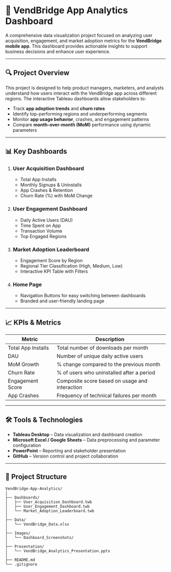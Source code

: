 # 📱 VendBridge App Analytics Dashboard

A comprehensive data visualization project focused on analyzing user acquisition, engagement, and market adoption metrics for the **VendBridge mobile app**. This dashboard provides actionable insights to support business decisions and enhance user experience.

---

## 🔍 Project Overview

This project is designed to help product managers, marketers, and analysts understand how users interact with the VendBridge app across different regions. The interactive Tableau dashboards allow stakeholders to:

- Track **app adoption trends** and **churn rates**
- Identify top-performing regions and underperforming segments
- Monitor **app usage behavior**, crashes, and engagement patterns
- Compare **month-over-month (MoM)** performance using dynamic parameters

---

## 📊 Key Dashboards

1. ### **User Acquisition Dashboard**
   - Total App Installs
   - Monthly Signups & Uninstalls
   - App Crashes & Retention
   - Churn Rate (%) with MoM Change

2. ### **User Engagement Dashboard**
   - Daily Active Users (DAU)
   - Time Spent on App
   - Transaction Volume
   - Top Engaged Regions

3. ### **Market Adoption Leaderboard**
   - Engagement Score by Region
   - Regional Tier Classification (High, Medium, Low)
   - Interactive KPI Table with Filters

4. ### **Home Page**
   - Navigation Buttons for easy switching between dashboards
   - Branded and user-friendly landing page

---

## 📈 KPIs & Metrics

| Metric              | Description                                         |
|---------------------|-----------------------------------------------------|
| Total App Installs  | Total number of downloads per month                |
| DAU                 | Number of unique daily active users                |
| MoM Growth          | % change compared to the previous month            |
| Churn Rate          | % of users who uninstalled after a period          |
| Engagement Score    | Composite score based on usage and interaction     |
| App Crashes         | Frequency of technical failures per month          |

---

## 🛠 Tools & Technologies

- **Tableau Desktop** – Data visualization and dashboard creation
- **Microsoft Excel / Google Sheets** – Data preprocessing and parameter configuration
- **PowerPoint** – Reporting and stakeholder presentation
- **GitHub** – Version control and project collaboration

---

## 📁 Project Structure

```plaintext
VendBridge-App-Analytics/
│
├── Dashboards/
│   ├── User_Acquisition_Dashboard.twb
│   ├── User_Engagement_Dashboard.twb
│   └── Market_Adoption_Leaderboard.twb
│
├── Data/
│   └── VendBridge_Data.xlsx
│
├── Images/
│   └── Dashboard_Screenshots/
│
├── Presentation/
│   └── VendBridge_Analytics_Presentation.pptx
│
├── README.md
└── .gitignore

